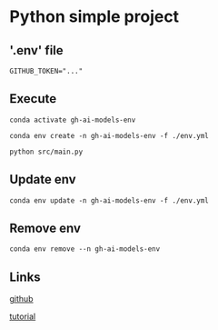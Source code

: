 # Python simple project

## '.env' file

```
GITHUB_TOKEN="..."
```

## Execute

```
conda activate gh-ai-models-env

conda env create -n gh-ai-models-env -f ./env.yml

python src/main.py
```

## Update env

```
conda env update -n gh-ai-models-env -f ./env.yml
```

## Remove env

```
conda env remove --n gh-ai-models-env
```

## Links

[github](https://github.com/Diegoomal)

[tutorial](https://github.com/marketplace/models/azureml-meta/Meta-Llama-3-1-8B-Instruct)
